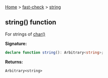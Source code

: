 [Home](/) &gt; [fast-check](../fast-check.md) &gt; [string](string.md)

## string() function

For strings of [char()](char.md)

<b>Signature:</b>

```typescript
declare function string(): Arbitrary<string>;
```
<b>Returns:</b>

`Arbitrary<string>`

